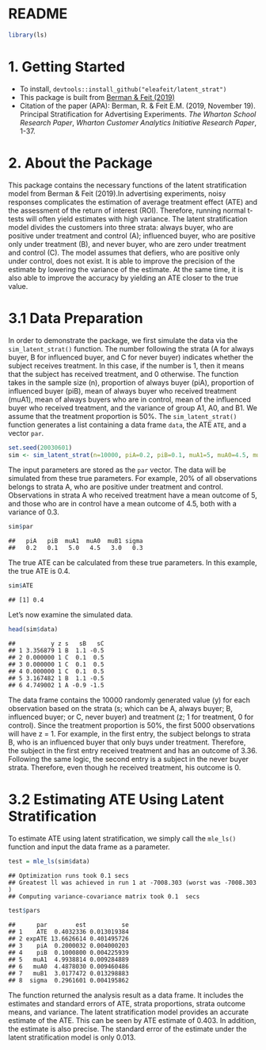 README
================

``` r
library(ls)
```

# 1\. Getting Started

  - To install, `devtools::install_github("eleafeit/latent_strat")`
  - This package is built from [Berman & Feit
    (2019)](https://arxiv.org/pdf/1911.08438.pdf)
  - Citation of the paper (APA): Berman, R. & Feit E.M. (2019, November
    19). Principal Stratification for Advertising Experiments. *The
    Wharton School Research Paper*, *Wharton Customer Analytics
    Initiative Research Paper*, 1-37.

# 2\. About the Package

This package contains the necessary functions of the latent
stratification model from Berman & Feit (2019).In advertising
experiments, noisy responses complicates the estimation of average
treatment effect (ATE) and the assessment of the return of interest
(ROI). Therefore, running normal t-tests will often yield estimates with
high variance. The latent stratification model divides the customers
into three strata: always buyer, who are positive under treatment and
control (A); influenced buyer, who are positive only under treatment
(B), and never buyer, who are zero under treatment and control (C). The
model assumes that defiers, who are positive only under control, does
not exist. It is able to improve the precision of the estimate by
lowering the variance of the estimate. At the same time, it is also able
to improve the accuracy by yielding an ATE closer to the true value.

# 3.1 Data Preparation

In order to demonstrate the package, we first simulate the data via the
`sim_latent_strat()` function. The number following the strata (A for
always buyer, B for influenced buyer, and C for never buyer) indicates
whether the subject receives treatment. In this case, if the number is
1, then it means that the subject has received treatment, and 0
otherwise. The function takes in the sample size (n), proportion of
always buyer (piA), proportion of influenced buyer (piB), mean of always
buyer who received treatment (muA1), mean of always buyers who are in
control, mean of the influenced buyer who received treatment, and the
variance of group A1, A0, and B1. We assume that the treatment
proportion is 50%. The `sim_latent_strat()` function generates a list
containing a data frame `data`, the ATE `ATE`, and a vector `par`.

``` r
set.seed(20030601)
sim <- sim_latent_strat(n=10000, piA=0.2, piB=0.1, muA1=5, muA0=4.5, muB1=3, sigma=0.3)
```

The input parameters are stored as the `par` vector. The data will be
simulated from these true parameters. For example, 20% of all
observations belongs to strata A, who are positive under treatment and
control. Observations in strata A who received treatment have a mean
outcome of 5, and those who are in control have a mean outcome of 4.5,
both with a variance of 0.3.

``` r
sim$par
```

    ##   piA   piB  muA1  muA0  muB1 sigma 
    ##   0.2   0.1   5.0   4.5   3.0   0.3

The true ATE can be calculated from these true parameters. In this
example, the true ATE is 0.4.

``` r
sim$ATE
```

    ## [1] 0.4

Let’s now examine the simulated data.

``` r
head(sim$data)
```

    ##          y z s   sB   sC
    ## 1 3.356879 1 B  1.1 -0.5
    ## 2 0.000000 1 C  0.1  0.5
    ## 3 0.000000 1 C  0.1  0.5
    ## 4 0.000000 1 C  0.1  0.5
    ## 5 3.167482 1 B  1.1 -0.5
    ## 6 4.749002 1 A -0.9 -1.5

The data frame contains the 10000 randomly generated value (y) for each
observation based on the strata (s; which can be A, always buyer; B,
influenced buyer; or C, never buyer) and treatment (z; 1 for treatment,
0 for control). Since the treatment proportion is 50%, the first 5000
observations will have z = 1. For example, in the first entry, the
subject belongs to strata B, who is an influenced buyer that only buys
under treatment. Therefore, the subject in the first entry received
treatment and has an outcome of 3.36. Following the same logic, the
second entry is a subject in the never buyer strata. Therefore, even
though he received treatment, his outcome is 0.

# 3.2 Estimating ATE Using Latent Stratification

To estimate ATE using latent stratification, we simply call the
`mle_ls()` function and input the data frame as a parameter.

``` r
test = mle_ls(sim$data)
```

    ## Optimization runs took 0.1 secs
    ## Greatest ll was achieved in run 1 at -7008.303 (worst was -7008.303 )
    ## Computing variance-covariance matrix took 0.1  secs

``` r
test$pars
```

    ##      par        est          se
    ## 1    ATE  0.4032336 0.013019384
    ## 2 expATE 13.6626614 0.401495726
    ## 3    piA  0.2000032 0.004000203
    ## 4    piB  0.1000800 0.004225939
    ## 5   muA1  4.9938814 0.009284889
    ## 6   muA0  4.4878030 0.009460486
    ## 7   muB1  3.0177472 0.013298883
    ## 8  sigma  0.2961601 0.004195862

The function returned the analysis result as a data frame. It includes
the estimates and standard errors of ATE, strata proportions, strata
outcome means, and variance. The latent stratification model provides an
accurate estimate of the ATE. This can be seen by ATE estimate of 0.403.
In addition, the estimate is also precise. The standard error of the
estimate under the latent stratification model is only 0.013.
